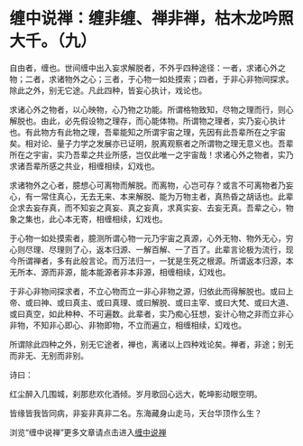 缠中说禅：缠非缠、禅非禅，枯木龙吟照大千。（九）
====

			







   自由者，缠也。世间缠中出入妄求解脱者，不外乎四种途径：一者，求诸心外之物；二者，求诸物外之心；三者，于心物一如处摸索；四者，于非心非物间探求。除此之外，别无它途。凡此四种，皆妄心执计，戏论也。







   求诸心外之物者，以心映物，心乃物之功能。所谓格物致知，尽物之理而行，则心解脱也。由此，必先假设物之理存，而心能体物。所谓物之理者，实乃妄心执计也。有此物方有此物之理，吾辈能知之所谓宇宙之理，先因有此吾辈所在之宇宙矣。相对论、量子力学之发展亦已证明，脱离观察者之所谓物之理无意义也。吾辈所在之宇宙，实乃吾辈之共业所感，岂仅此唯一之宇宙哉！求诸心外之物者，实乃求诸吾辈所感之共业，相缠相续，幻戏也。







   求诸物外之心者，臆想心可离物而解脱。而离物，心岂可存？或言不可离物者乃妄心，有一常住真心，无去无来、本来解脱、能为万物主者，真热昏之胡话也。此辈企求去妄存真，而不知妄之真妄、真之妄真，求真实妄、去妄无真。吾辈之心，物象之集也，此心本无寄，相缠相续，幻戏也。







   于心物一如处摸索者，臆测所谓心物一元乃宇宙之真源，心外无物、物外无心，穷心则尽理、尽理则了心，返本归源、一解百解、一了百了。此辈言论极为流行，现今所谓禅者，多有此般言论。而万法归一，一犹是生死之根源。所谓返本归源，本无所本、源而非源，能本能源者非本非源，相缠相续，幻戏也。







   于非心非物间探求者，不立心物而立一非心非物之源，归依此而得解脱也。或曰上帝、或曰神、或曰真主、或曰真理、或曰解脱、或曰主宰、或曰大梵、或曰大道、或曰真空，如此种种、不可遍数。此辈者，实乃痴心狂想，妄计心物之非而立非心非物，不知非心即心、非物即物，不立而遍立，相缠相续，幻戏也。







   所谓除此四种之外，别无它途者，禅也，离诸以上四种戏论矣。禅者，非途；别无而非无、无别而非别。







   诗曰：







红尘醉入几围城，刹那悲欢化酒倾。岁月歌回心远大，乾坤影动眼空明。




皆缘皆我皆同病，非妄非真非二名。东海藏身山走马，天台华顶作么生？























浏览“缠中说禅”更多文章请点击进入[缠中说禅](http://blog.sina.com.cn/m/chzhshch)
